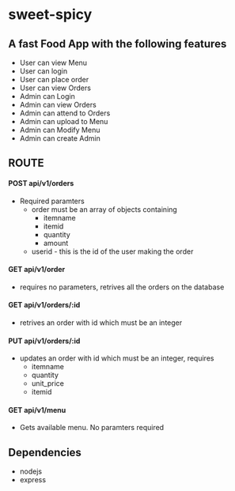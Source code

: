 # sweet-spicy
## A fast Food App with the following features
* User can view Menu
* User can login
* User can place order
* User can view Orders
* Admin can Login
* Admin can view Orders
* Admin can attend to Orders
* Admin can upload to Menu
* Admin can Modify Menu
* Admin can create Admin

## ROUTE
#### POST api/v1/orders
* Required paramters
  * order must be an array of objects containing
     * itemname
     * itemid
     * quantity
     * amount
  * userid - this is the id of the user making the order
#### GET api/v1/order
* requires no parameters, retrives all the orders on the database

#### GET api/v1/orders/:id
* retrives an order with id which must be an integer

#### PUT api/v1/orders/:id
* updates an order with id which must be an integer, requires
    * itemname
    * quantity
    * unit_price
    * itemid
#### GET api/v1/menu
* Gets available menu. No paramters required
## Dependencies
* nodejs
* express
